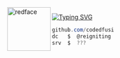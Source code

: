 <img src="https://files.catbox.moe/7r5h8x.png" width="100px" alt="redface" align="left">

[![Typing SVG](https://readme-typing-svg.demolab.com?font=Fira+Code&pause=1000&color=007AFF&width=435&lines=Security+Researcher+%7C+Fusi)](https://git.io/typing-svg)

```csharp
github.com/codedfusi
dc   $  @reigniting
srv  $  ???
```


